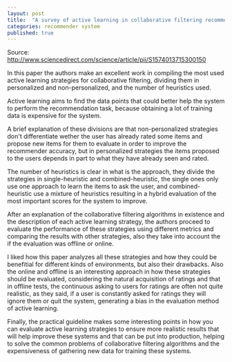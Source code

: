 ```yaml
---
layout: post
title:  "A survey of active learning in collaborative filtering recommender systems"
categories: recommender system
published: true
---
```


Source: <http://www.sciencedirect.com/science/article/pii/S1574013715300150>

In this paper the authors make an excellent work in compiling the most used active learning strategies for collaborative filtering, dividing them in personalized and non-personalized, and the number of heuristics used.

Active learning aims to find the data points that could better help the system to perform the recommendation task, because obtaining a lot of training data is expensive for the system.

A brief explanation of these divisions are that non-personalized strategies don't differentiate wether the user has already rated some items and propose new items for them to evaluate in order to improve the recommender accuracy, but in personalized strategies the items proposed to the users depends in part to what they have already seen and rated.

The number of heuristics is clear in what is the approach, they divide the strategies in single-heuristic and combined-heuristic, the single ones only use one approach to learn the items to ask the user, and combined-heuristic use a mixture of heuristics resulting in a hybrid evaluation of the most important scores for the system to improve.

After an explanation of the collaborative filtering algorithms in existence and the description of each active learning strategy, the authors proceed to evaluate the performance of these strategies using different metrics and comparing the results with other strategies, also they take into account the if the evaluation was offline or online.

I liked how this paper analyzes all these strategies and how they could be benefitial for different kinds of environments, but also their drawbacks. Also the online and offline is an interesting approach in how these strategies should be evaluated, considering the natural acquisition of ratings and that in offline tests, the continuous asking to users for ratings are often not quite realistic, as they said, if a user is constantly asked for ratings they will ignore them or quit the system, generating a bias in the evaluation method of active learning.

Finally, the practical guideline makes some interesting points in how you can evaluate active learning strategies to ensure more realistic results that will help improve these systems and that can be put into production, helping to solve the common problems of collaborative filtering algorithms and the expensiveness of gathering new data for training these systems.
